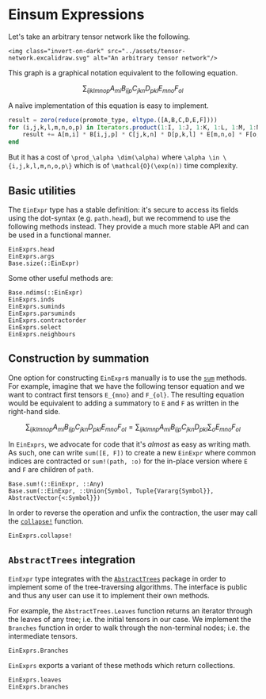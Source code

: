 # Einsum Expressions

Let's take an arbitrary tensor network like the following.

```@raw html
<img class="invert-on-dark" src="../assets/tensor-network.excalidraw.svg" alt="An arbitrary tensor network"/>
```

This graph is a graphical notation equivalent to the following equation.

```math
\sum_{i j k l m n o p} A_{mi} B_{ijp} C_{jkn} D_{pkl} E_{mno} F_{ol}
```

A naïve implementation of this equation is easy to implement.

```julia
result = zero(reduce(promote_type, eltype.([A,B,C,D,E,F])))
for (i,j,k,l,m,n,o,p) in Iterators.product(1:I, 1:J, 1:K, 1:L, 1:M, 1:N, 1:O, 1:P)
    result += A[m,i] * B[i,j,p] * C[j,k,n] * D[p,k,l] * E[m,n,o] * F[o,l]
end
```

But it has a cost of ``\prod_\alpha \dim(\alpha)`` where ``\alpha \in \{i,j,k,l,m,n,o,p\}`` which is of ``\mathcal{O}(\exp(n))`` time complexity.

## Basic utilities

The `EinExpr` type has a stable definition: it's secure to access its fields using the dot-syntax (e.g. `path.head`), but we recommend to use the following methods instead. They provide a much more stable API and can be used in a functional manner.

```@docs
EinExprs.head
EinExprs.args
Base.size(::EinExpr)
```

Some other useful methods are:

```@docs
Base.ndims(::EinExpr)
EinExprs.inds
EinExprs.suminds
EinExprs.parsuminds
EinExprs.contractorder
EinExprs.select
EinExprs.neighbours
```

## Construction by summation

One option for constructing `EinExpr`s manually is to use the [`sum`](@ref) methods. For example, imagine that we have the following tensor equation and we want to contract first tensors ``E_{mno}`` and ``F_{ol}``. The resulting equation would be equivalent to adding a summatory to ``E`` and ``F`` as written in the right-hand side.

```math
\sum_{i j k l m n o p} A_{mi} B_{ijp} C_{jkn} D_{pkl} E_{mno} F_{ol} = \sum_{i j k l m n p} A_{mi} B_{ijp} C_{jkn} D_{pkl} \sum_o E_{mno} F_{ol}
```

In `EinExprs`, we advocate for code that it's _almost_ as easy as writing math. As such, one can write `sum([E, F])` to create a new `EinExpr` where common indices are contracted or `sum!(path, :o)` for the in-place version where ``E`` and ``F`` are children of `path`.

```@docs
Base.sum!(::EinExpr, ::Any)
Base.sum(::EinExpr, ::Union{Symbol, Tuple{Vararg{Symbol}}, AbstractVector{<:Symbol}})
```

In order to reverse the operation and unfix the contraction, the user may call the [`collapse!`](@ref) function.

```@docs
EinExprs.collapse!
```

## `AbstractTrees` integration

`EinExpr` type integrates with the [`AbstractTrees`](https://github.com/JuliaCollections/AbstractTrees.jl) package in order to implement some of the tree-traversing algorithms.
The interface is public and thus any user can use it to implement their own methods.

For example, the `AbstractTrees.Leaves` function returns an iterator through the leaves of any tree; i.e. the initial tensors in our case. We implement the `Branches` function in order to walk through the non-terminal nodes; i.e. the intermediate tensors.

```@docs
EinExprs.Branches
```

`EinExprs` exports a variant of these methods which return collections.

```@docs
EinExprs.leaves
EinExprs.branches
```
